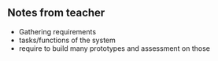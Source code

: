 ## Notes from teacher

- Gathering requirements
- tasks/functions of the system
- require to build many prototypes and assessment on those